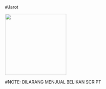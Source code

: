 #Jarot

<img src="https://telegra.ph/file/ce4bb9b4b4ff355759299.jpg" width="200" height="200"/>


#NOTE: DILARANG MENJUAL BELIKAN SCRIPT 


